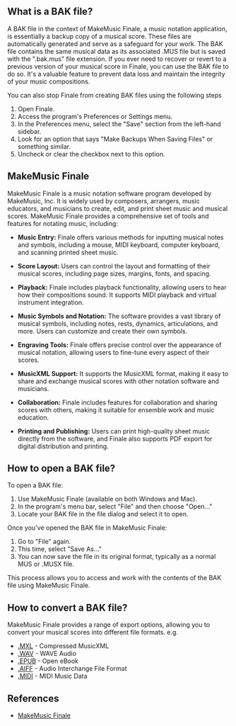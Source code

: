 ## What is a BAK file?

A BAK file in the context of MakeMusic Finale, a music notation application, is essentially a backup copy of a musical score. These files are automatically generated and serve as a safeguard for your work. The BAK file contains the same musical data as its associated .MUS file but is saved with the ".bak.mus" file extension. If you ever need to recover or revert to a previous version of your musical score in Finale, you can use the BAK file to do so. It's a valuable feature to prevent data loss and maintain the integrity of your music compositions.

You can also stop Finale from creating BAK files using the following steps

1. Open Finale.
2. Access the program's Preferences or Settings menu.
3. In the Preferences menu, select the "Save" section from the left-hand sidebar.
4. Look for an option that says "Make Backups When Saving Files" or something similar.
5. Uncheck or clear the checkbox next to this option.

## MakeMusic Finale

MakeMusic Finale is a music notation software program developed by MakeMusic, Inc. It is widely used by composers, arrangers, music educators, and musicians to create, edit, and print sheet music and musical scores. MakeMusic Finale provides a comprehensive set of tools and features for notating music, including:

- **Music Entry:** Finale offers various methods for inputting musical notes and symbols, including a mouse, MIDI keyboard, computer keyboard, and scanning printed sheet music.

- **Score Layout:** Users can control the layout and formatting of their musical scores, including page sizes, margins, fonts, and spacing.

- **Playback:** Finale includes playback functionality, allowing users to hear how their compositions sound. It supports MIDI playback and virtual instrument integration.

- **Music Symbols and Notation:** The software provides a vast library of musical symbols, including notes, rests, dynamics, articulations, and more. Users can customize and create their own symbols.

- **Engraving Tools:** Finale offers precise control over the appearance of musical notation, allowing users to fine-tune every aspect of their scores.

- **MusicXML Support:** It supports the MusicXML format, making it easy to share and exchange musical scores with other notation software and musicians.

- **Collaboration:** Finale includes features for collaboration and sharing scores with others, making it suitable for ensemble work and music education.

- **Printing and Publishing:** Users can print high-quality sheet music directly from the software, and Finale also supports PDF export for digital distribution and printing.

## How to open a BAK file?

To open a BAK file:

1. Use MakeMusic Finale (available on both Windows and Mac).
2. In the program's menu bar, select "File" and then choose "Open..."
3. Locate your BAK file in the file dialog and select it to open.

Once you've opened the BAK file in MakeMusic Finale:

1. Go to "File" again.
2. This time, select "Save As..."
3. You can now save the file in its original format, typically as a normal MUS or .MUSX file.

This process allows you to access and work with the contents of the BAK file using MakeMusic Finale.

## How to convert a BAK file?

MakeMusic Finale provides a range of export options, allowing you to convert your musical scores into different file formats. e.g.

- [.MXL](/audio/mxl/) - Compressed MusicXML
- [.WAV](/audio/wav/) - WAVE Audio
- [.EPUB](/ebook/epub/) - Open eBook
- [.AIFF](/audio/aiff/) - Audio Interchange File Format
- [.MIDI](/audio/mid/) - MIDI Music Data

## References
* [MakeMusic Finale](https://en.wikipedia.org/wiki/Finale_(scorewriter))
